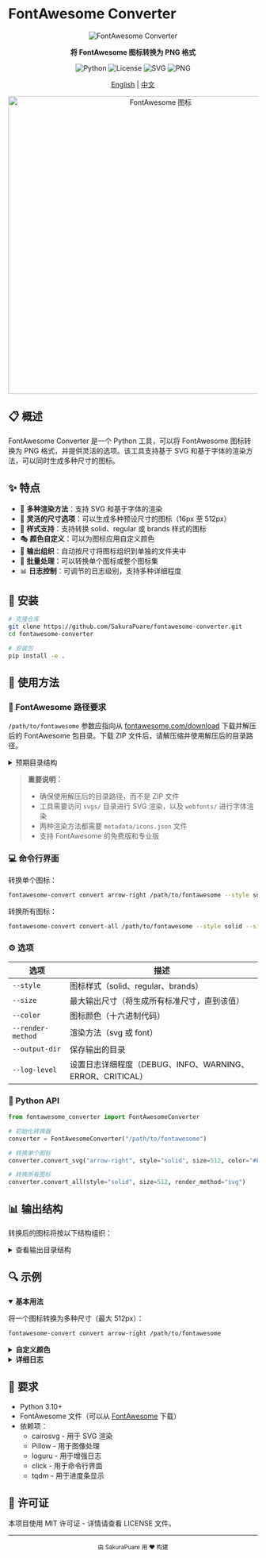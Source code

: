 # FontAwesome Converter

<div align="center">

![FontAwesome Converter](https://img.shields.io/badge/FontAwesome-Converter-blue?style=for-the-badge&logo=font-awesome)

**将 FontAwesome 图标转换为 PNG 格式**

![Python](https://img.shields.io/badge/Python-3.10+-blue?style=flat-square&logo=python)
![License](https://img.shields.io/badge/License-MIT-green?style=flat-square)
![SVG](https://img.shields.io/badge/SVG-Supported-orange?style=flat-square&logo=svg)
![PNG](https://img.shields.io/badge/PNG-Generator-yellow?style=flat-square&logo=image)

[English](README.md) | [中文](README_CN.md)

</div>

<p align="center">
  <img src="https://user-images.githubusercontent.com/5456665/68766590-d6c05800-064a-11ea-8b65-a13abbc48dad.png" alt="FontAwesome 图标" width="600" />
</p>

## 📋 概述

FontAwesome Converter 是一个 Python 工具，可以将 FontAwesome 图标转换为 PNG 格式，并提供灵活的选项。该工具支持基于 SVG 和基于字体的渲染方法，可以同时生成多种尺寸的图标。

## ✨ 特点

- 🎨 **多种渲染方法**：支持 SVG 和基于字体的渲染
- 📐 **灵活的尺寸选项**：可以生成多种预设尺寸的图标（16px 至 512px）
- 🔣 **样式支持**：支持转换 solid、regular 或 brands 样式的图标
- 🎭 **颜色自定义**：可以为图标应用自定义颜色
- 📁 **输出组织**：自动按尺寸将图标组织到单独的文件夹中
- 🔄 **批量处理**：可以转换单个图标或整个图标集
- 📊 **日志控制**：可调节的日志级别，支持多种详细程度

## 🚀 安装

```bash
# 克隆仓库
git clone https://github.com/SakuraPuare/fontawesome-converter.git
cd fontawesome-converter

# 安装包
pip install -e .
```

## 📖 使用方法

### 📂 FontAwesome 路径要求

`/path/to/fontawesome` 参数应指向从 [fontawesome.com/download](https://fontawesome.com/download) 下载并解压后的 FontAwesome 包目录。下载 ZIP 文件后，请解压缩并使用解压后的目录路径。

<details>
<summary>预期目录结构</summary>

```
fontawesome-directory/
├── css/
├── js/
├── svgs/
│   ├── solid/
│   ├── regular/
│   └── brands/
├── webfonts/
└── metadata/
    └── icons.json
```
</details>

> **重要说明：**
> - 确保使用解压后的目录路径，而不是 ZIP 文件
> - 工具需要访问 `svgs/` 目录进行 SVG 渲染，以及 `webfonts/` 进行字体渲染
> - 两种渲染方法都需要 `metadata/icons.json` 文件
> - 支持 FontAwesome 的免费版和专业版

### 💻 命令行界面

转换单个图标：

```bash
fontawesome-convert convert arrow-right /path/to/fontawesome --style solid --size 512 --color "#FF0000"
```

转换所有图标：

```bash
fontawesome-convert convert-all /path/to/fontawesome --style solid --size 512
```

### ⚙️ 选项

| 选项 | 描述 |
|--------|-------------|
| `--style` | 图标样式（solid、regular、brands） |
| `--size` | 最大输出尺寸（将生成所有标准尺寸，直到该值） |
| `--color` | 图标颜色（十六进制代码） |
| `--render-method` | 渲染方法（svg 或 font） |
| `--output-dir` | 保存输出的目录 |
| `--log-level` | 设置日志详细程度（DEBUG、INFO、WARNING、ERROR、CRITICAL） |

### 🐍 Python API

```python
from fontawesome_converter import FontAwesomeConverter

# 初始化转换器
converter = FontAwesomeConverter("/path/to/fontawesome")

# 转换单个图标
converter.convert_svg("arrow-right", style="solid", size=512, color="#FF0000")

# 转换所有图标
converter.convert_all(style="solid", size=512, render_method="svg")
```

## 📊 输出结构

转换后的图标将按以下结构组织：

<details>
<summary>查看输出目录结构</summary>

```
output/
  16px/
    icon1_solid.png
    icon2_regular.png
    ...
  24px/
    icon1_solid.png
    icon2_regular.png
    ...
  32px/
    ...
  48px/
    ...
  64px/
    ...
  128px/
    ...
  256px/
    ...
  512px/
    ...
```
</details>

## 🔍 示例

<details open>
<summary><b>基本用法</b></summary>

将一个图标转换为多种尺寸（最大 512px）：

```bash
fontawesome-convert convert arrow-right /path/to/fontawesome
```
</details>

<details>
<summary><b>自定义颜色</b></summary>

将所有"solid"样式的图标转换为蓝色 PNG：

```bash
fontawesome-convert convert-all /path/to/fontawesome --style solid --color "#0000FF"
```
</details>

<details>
<summary><b>详细日志</b></summary>

调整日志级别以获取详细信息：

```bash
fontawesome-convert --log-level DEBUG convert arrow-right /path/to/fontawesome
```
</details>

## 🔧 要求

- Python 3.10+
- FontAwesome 文件（可以从 [FontAwesome](https://fontawesome.com/download) 下载）
- 依赖项：
  - cairosvg - 用于 SVG 渲染
  - Pillow - 用于图像处理
  - loguru - 用于增强日志
  - click - 用于命令行界面
  - tqdm - 用于进度条显示

## 📜 许可证

本项目使用 MIT 许可证 - 详情请查看 LICENSE 文件。

---

<div align="center">
  <sub>由 SakuraPuare 用 ❤️ 构建</sub>
</div> 